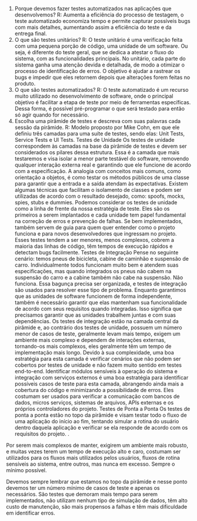 ﻿1. Porque devemos fazer testes automatizados nas aplicações que desenvolvemos? 
R:  Aumenta a eficiência do processo de testagem, o teste automatizado economiza tempo e permite capturar possíveis bugs com mais detalhes, aumentando assim a eficiência do teste e da entrega final.
2. O que são testes unitários? 
R:  O teste unitário é uma verificação feita com uma pequena porção de código, uma unidade de um software. Ou seja, é diferente do teste geral, que se dedica a atestar o fluxo do sistema, com as funcionalidades principais.
No unitário, cada parte do sistema ganha uma atenção devida e detalhada, de modo a otimizar o processo de identificação de erros. O objetivo é ajudar a rastrear os bugs e impedir que eles retornem depois que alterações forem feitas no produto.
3. O que são testes automatizados?
R: O teste automatizado é um recurso muito utilizado no desenvolvimento de software, onde o principal objetivo é facilitar a etapa de teste por meio de ferramentas específicas. Dessa forma, é possível pré-programar o que será testado para então só agir quando for necessário.
4. Escolha uma pirâmide de testes e descreva com suas palavras cada sessão da pirâmide. 
R: Modelo proposto por Mike Cohn, em que ele definiu três camadas para uma suíte de testes, sendo elas: Unit Tests, Service Tests e UI Tests.
Testes de Unidade
Os testes de unidade correspondem às camadas na base da pirâmide de testes e devem ser considerados os pilares dessa estrutura. Essa é a camada que mais testaremos e visa isolar a menor parte testável do software, removendo qualquer interação externa real e garantindo que ele funcione de acordo com a especificação. A analogia com conceitos mais comuns, como orientação a objetos, é como testar os métodos públicos de uma classe para garantir que a entrada e a saída atendam às expectativas.
Existem algumas técnicas que facilitam o isolamento de classes e podem ser utilizadas de acordo com o resultado desejado, como: spoofs, mocks, spies, stubs e dummies. Podemos considerar os testes de unidade como a linha de frente da nossa estratégia de teste. Eles são os primeiros a serem implantados e cada unidade tem papel fundamental na correção de erros e prevenção de falhas. Se bem implementados, também servem de guia para quem quer entender como o projeto funciona e para novos desenvolvedores que ingressam no projeto. Esses testes tendem a ser menores, menos complexos, cobrem a maioria das linhas de código, têm tempos de execução rápidos e detectam bugs facilmente.
Testes de Integração
Pense no seguinte cenário: temos pneus de bicicleta, cabine de caminhão e suspensão de carro. Individualmente todos funcionam muito bem e atendem suas especificações, mas quando integrados os pneus não cabem na suspensão do carro e a cabine também não cabe na suspensão. Não funciona. Essa bagunça precisa ser organizada, e testes de integração são usados ​​para resolver esse tipo de problema.
Enquanto garantimos que as unidades de software funcionem de forma independente, também é necessário garantir que elas mantenham sua funcionalidade de acordo com seus requisitos quando integradas. Isso significa que precisamos garantir que as unidades trabalhem juntas e com suas dependências. Os testes de integração estão na camada central da pirâmide e, ao contrário dos testes de unidade, possuem um número menor de casos de teste, geralmente levam mais tempo, exigem um ambiente mais complexo e dependem de interações externas, tornando-os mais complexos, eles geralmente têm um tempo de implementação mais longo.
Devido à sua complexidade, uma boa estratégia para esta camada é verificar cenários que não podem ser cobertos por testes de unidade e não fazem muito sentido em testes end-to-end.
Identificar módulos sensíveis à operação do sistema e integração com serviços externos é uma boa estratégia para identificar possíveis casos de teste para esta camada, abrangendo ainda mais a cobertura do código e minimizando a possibilidade de erros.
Eles costumam ser usados ​​para verificar a comunicação com bancos de dados, micros serviços, sistemas de arquivos, APIs externas e os próprios controladores do projeto.
Testes de Ponta a Ponta
Os testes de ponta a ponta estão no topo da pirâmide e visam testar todo o fluxo de uma aplicação do início ao fim, tentando simular a rotina do usuário dentro daquela aplicação e verificar se ela responde de acordo com os requisitos do projeto. .

Por serem mais complexos de manter, exigirem um ambiente mais robusto, e muitas vezes terem um tempo de execução alto e caro, costumam ser utilizados para os fluxos mais utilizados pelos usuários, fluxos de rotina sensíveis ao sistema, entre outros, mas nunca em excesso. Sempre o mínimo possível.

Devemos sempre lembrar que estamos no topo da pirâmide e nesse ponto devemos ter um número mínimo de casos de teste e apenas os necessários. São testes que demoram mais tempo para serem implementados, não utilizam nenhum tipo de simulação de dados, têm alto custo de manutenção, são mais propensos a falhas e têm mais dificuldade em identificar erros.

